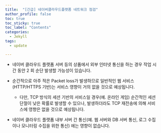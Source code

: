 ```yaml
---
title:  "[긴급] 네이버클라우드플랫폼 네트워크 점검"
author_profile: false
toc: true
toc_sticky: true
toc_label: "Contents"
categories: 
  - Jekyll
tags:
  - update

---
```


  - 네이버 클라우드 플랫폼 서버 등의 상품에서 외부 인터넷 통신을 하는 경우 작업 시간 동안 2 회 순단 발생할 가능성이 있습니다.

  - 순간적으로 아주 적은 Packet loss가 발생하므로 일반적인 웹 서비스(HTTP/HTTPS 기반)는 서비스 영향이 거의 없을 것으로 예상됩니다.

    * 다만, TCP 방식의 세션 기반의 서비스일 경우(예. 온라인 게임) 순간적인 세션 단절이 낮은 확률로 발생할 수 있으나, 발생하더라도 TCP 재전송에 의해 서비스에 영향은 없을 것으로 예상됩니다.

  - 네이버 클라우드 플랫폼 내부 서버 간 통신(예. 웹 서버와 DB 서버 통신, 로그 수집이나 모니터링 수집을 위한 통신) 에는 영향이 없습니다.